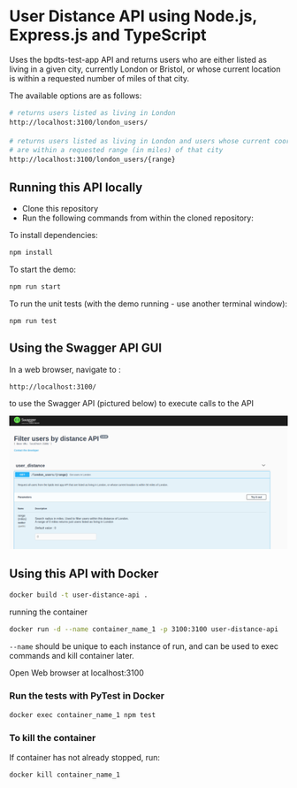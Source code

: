 # User Distance API using Node.js, Express.js and TypeScript

Uses the bpdts-test-app API and returns users who are either listed as living in a given city, currently London or Bristol, or whose current location is within a requested number of miles of that city.

The available options are as follows:

```bash
# returns users listed as living in London
http://localhost:3100/london_users/

# returns users listed as living in London and users whose current coordinates 
# are within a requested range (in miles) of that city
http://localhost:3100/london_users/{range}
```


## Running this API locally

- Clone this repository
- Run the following commands from within the cloned repository:

To install dependencies:

```bash
npm install
```

To start the demo:

```bash
npm run start
```

To run the unit tests (with the demo running - use another terminal window):

```
npm run test
```


## Using the Swagger API GUI

In a web browser, navigate to :

```bash
http://localhost:3100/
```

to use the Swagger API (pictured below) to execute calls to the API

![Swagger API overview](./docs/swagger.png)

## Using this API with Docker

```bash
docker build -t user-distance-api .
```

running the container

```bash
docker run -d --name container_name_1 -p 3100:3100 user-distance-api
```

`--name` should be unique to each instance of run, and can be used to exec commands and kill container later.

Open Web browser at localhost:3100

### Run the tests with PyTest in Docker

```bash
docker exec container_name_1 npm test
```

### To kill the container

If container has not already stopped, run:

```bash
docker kill container_name_1
```
